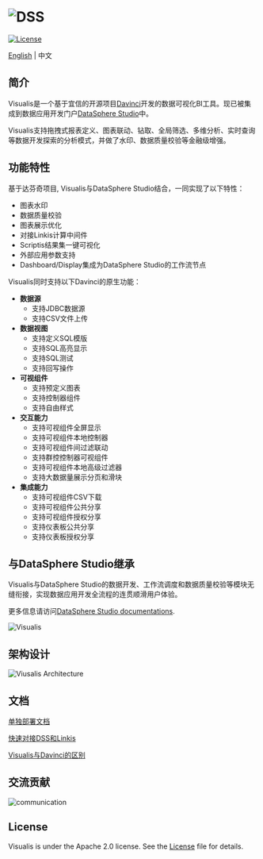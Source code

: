 ![DSS](images/visualis.png)
====

[![License](https://img.shields.io/badge/license-Apache%202-4EB1BA.svg)](https://www.apache.org/licenses/LICENSE-2.0.html)

[English](README.md) | 中文

## 简介

Visualis是一个基于宜信的开源项目[Davinci](https://github.com/edp963/davinci)开发的数据可视化BI工具。现已被集成到数据应用开发门户[DataSphere Studio](https://github.com/WeBankFinTech/DataSphereStudio)中。

Visualis支持拖拽式报表定义、图表联动、钻取、全局筛选、多维分析、实时查询等数据开发探索的分析模式，并做了水印、数据质量校验等金融级增强。

## 功能特性

基于达芬奇项目, Visualis与DataSphere Studio结合，一同实现了以下特性：
* 图表水印
* 数据质量校验
* 图表展示优化
* 对接Linkis计算中间件
* Scriptis结果集一键可视化
* 外部应用参数支持
* Dashboard/Display集成为DataSphere Studio的工作流节点

Visualis同时支持以下Davinci的原生功能：
* **数据源**
  * 支持JDBC数据源
  * 支持CSV文件上传
* **数据视图**
  * 支持定义SQL模版
  * 支持SQL高亮显示
  * 支持SQL测试
  * 支持回写操作
* **可视组件**
  * 支持预定义图表
  * 支持控制器组件
  * 支持自由样式
* **交互能力**
  * 支持可视组件全屏显示
  * 支持可视组件本地控制器
  * 支持可视组件间过滤联动
  * 支持群控控制器可视组件
  * 支持可视组件本地高级过滤器
  * 支持大数据量展示分页和滑块
* **集成能力**
  * 支持可视组件CSV下载
  * 支持可视组件公共分享
  * 支持可视组件授权分享
  * 支持仪表板公共分享
  * 支持仪表板授权分享


## 与DataSphere Studio继承

Visualis与DataSphere Studio的数据开发、工作流调度和数据质量校验等模块无缝衔接，实现数据应用开发全流程的连贯顺滑用户体验。

更多信息请访问[DataSphere Studio documentations]().

![Visualis](images/Visualis_AppJoint.gif)

 

## 架构设计

![Viusalis Architecture](images/architecture.png)

## 文档

[单独部署文档](visualis_docs/zh_CN/Visualis_deploy_doc_cn.md)

[快速对接DSS和Linkis](visualis_docs/zh_CN/Visualis_dss_integration_cn.md)

[Visualis与Davinci的区别](visualis_docs/zh_CN/Visualis_Davinci_difference_cn.md)

## 交流贡献

![communication](images/communication.png)

## License

Visualis is under the Apache 2.0 license. See the [License](LICENSE) file for details.
